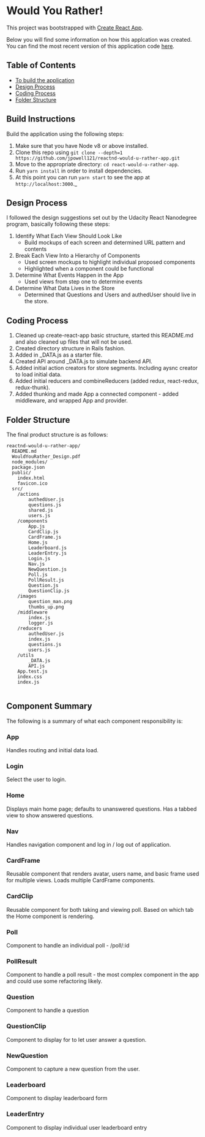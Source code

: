 # Would You Rather!

This project was bootstrapped with [Create React App](https://github.com/facebookincubator/create-react-app).

Below you will find some information on how this applcation was created.<br>
You can find the most recent version of this application code [here](https://github.com/jpowell121/reactnd-would-u-rather-app).

## Table of Contents

- [To build the application](#build-instructions)
- [Design Process](#design-process)
- [Coding Process](#coding-process)
- [Folder Structure](#folder-structure)

## Build Instructions

Build the application using the following steps:

1.  Make sure that you have Node v8 or above installed.
2.  Clone this repo using `git clone --depth=1 https://github.com/jpowell121/reactnd-would-u-rather-app.git`
3.  Move to the appropriate directory: `cd react-would-u-rather-app`.<br />
4.  Run `yarn install` in order to install dependencies.<br />
5.  At this point you can run `yarn start` to see the app at `http://localhost:3000`._


## Design Process

I followed the design suggestions set out by the Udacity React Nanodegree program, basically following these steps:

1. Identify What Each View Should Look Like
    * Build mockups of each screen and determined URL pattern and contents
2. Break Each View Into a Hierarchy of Components
    * Used screen mockups to highlight individual proposed components
    * Highlighted when a component could be functional
3. Determine What Events Happen in the App
    * Used views from step one to determine events
4. Determine What Data Lives in the Store
    * Determined that Questions and Users and authedUser should live in the store.
     

## Coding Process



1. Cleaned up create-react-app basic structure, started this README.md and also cleaned up files that will not be used.
2. Created directory structure in Rails fashion.
3. Added in _DATA.js as a starter file.
4. Created API around _DATA.js to simulate backend API.
5. Added initial action creators for store segments. Including aysnc creator to load initial data.
6. Added initial reducers and combineReducers (added redux, react-redux, redux-thunk).
7. Added thunking and made App a connected component - added middleware, and wrapped App and provider.


## Folder Structure

The final product structure is as follows:

```
reactnd-would-u-rather-app/
  README.md
  WouldYouRather_Design.pdf
  node_modules/
  package.json
  public/
    index.html
    favicon.ico
  src/
    /actions
        authedUser.js
        questions.js
        shared.js
        users.js
    /components
        App.js
        CardClip.js
        CardFrame.js
        Home.js
        Leaderboard.js
        LeaderEntry.js
        Login.js
        Nav.js
        NewQuestion.js
        Poll.js
        PollResult.js
        Question.js
        QuestionClip.js
    /images
        question_man.png
        thumbs_up.png    
    /middleware
        index.js
        logger.js
    /reducers
        authedUser.js
        index.js
        questions.js
        users.js
    /utils
        _DATA.js
        API.js
    App.test.js
    index.css
    index.js
    
```

## Component Summary

The following is a summary of what each component responsibility is:

### App
Handles routing and initial data load.
### Login
Select the user to login.
### Home
Displays main home page; defaults to unanswered questions. Has a tabbed view to show answered questions.
### Nav
Handles navigation component and log in / log out of application.
### CardFrame
Reusable component that renders avatar, users name, and basic frame used for multiple views. Loads multiple CardFrame components.
### CardClip
Reusable component for both taking and viewing poll. Based on which tab the Home component is rendering.
### Poll
Component to handle an individual poll - /poll/:id
### PollResult
Component to handle a poll result - the most complex component in the app and could use some refactoring likely.
### Question
Component to handle a question
### QuestionClip
Component to display for to let user answer a question.
### NewQuestion
Component to capture a new question from the user.
### Leaderboard
Component to display leaderboard form
### LeaderEntry
Component to display individual user leaderboard entry

